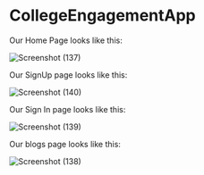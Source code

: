 # CollegeEngagementApp

Our Home Page looks like this:

![Screenshot (137)](https://user-images.githubusercontent.com/86605001/173838143-5e63d2fc-bca7-464e-a129-fbce7ea7a613.png)

Our SignUp page looks like this:

![Screenshot (140)](https://user-images.githubusercontent.com/86605001/173838616-70f464f9-3c12-479a-9156-dbb9307b226d.png)

Our Sign In page looks like this:

![Screenshot (139)](https://user-images.githubusercontent.com/86605001/173838635-12380cc7-620d-439e-9189-030008cc9b66.png)

Our blogs page looks like this:

![Screenshot (138)](https://user-images.githubusercontent.com/86605001/173838229-4b7eb05b-74eb-4da5-9bbe-525357bc38b1.png)
